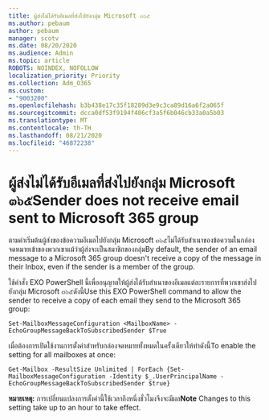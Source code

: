 ```yaml
---
title: ผู้ส่งไม่ได้รับอีเมลที่ส่งไปยังกลุ่ม Microsoft ๓๖๕
ms.author: pebaum
author: pebaum
manager: scotv
ms.date: 08/20/2020
ms.audience: Admin
ms.topic: article
ROBOTS: NOINDEX, NOFOLLOW
localization_priority: Priority
ms.collection: Adm_O365
ms.custom:
- "9003200"
ms.openlocfilehash: b3b438e17c35f18289d3e9c3ca89d16a6f2a065f
ms.sourcegitcommit: dcca0df53f9194f406cf3a5f6b046cb33a0a5b03
ms.translationtype: MT
ms.contentlocale: th-TH
ms.lasthandoff: 08/21/2020
ms.locfileid: "46872238"
---
```

# <a name="sender-does-not-receive-email-sent-to-microsoft-365-group"></a><span data-ttu-id="92603-102">ผู้ส่งไม่ได้รับอีเมลที่ส่งไปยังกลุ่ม Microsoft ๓๖๕</span><span class="sxs-lookup"><span data-stu-id="92603-102">Sender does not receive email sent to Microsoft 365 group</span></span>

<span data-ttu-id="92603-103">ตามค่าเริ่มต้นผู้ส่งของข้อความอีเมลไปยังกลุ่ม Microsoft ๓๖๕ไม่ได้รับสำเนาของข้อความในกล่องจดหมายเข้าของพวกเขาแม้ว่าผู้ส่งจะเป็นสมาชิกของกลุ่ม</span><span class="sxs-lookup"><span data-stu-id="92603-103">By default, the sender of an email message to a Microsoft 365 group doesn't receive a copy of the message in their Inbox, even if the sender is a member of the group.</span></span>

<span data-ttu-id="92603-104">ใช้คำสั่ง EXO PowerShell นี้เพื่ออนุญาตให้ผู้ส่งได้รับสำเนาของอีเมลแต่ละรายการที่พวกเขาส่งไปยังกลุ่ม Microsoft ๓๖๕ดังนี้</span><span class="sxs-lookup"><span data-stu-id="92603-104">Use this EXO PowerShell command to allow the sender to receive a copy of each email they send to the Microsoft 365 group:</span></span>  

`Set-MailboxMessageConfiguration <MailboxName> -EchoGroupMessageBackToSubscribedSender $True`  

<span data-ttu-id="92603-105">เมื่อต้องการเปิดใช้งานการตั้งค่าสำหรับกล่องจดหมายทั้งหมดในครั้งเดียวให้ทำดังนี้</span><span class="sxs-lookup"><span data-stu-id="92603-105">To enable the setting for all mailboxes at once:</span></span>

`Get-Mailbox -ResultSize Unlimited | ForEach {Set-MailboxMessageConfiguration -Identity $_.UserPrincipalName -EchoGroupMessageBackToSubscribedSender $true}` 

<span data-ttu-id="92603-106">**หมายเหตุ:** การเปลี่ยนแปลงการตั้งค่านี้ใช้เวลาถึงหนึ่งชั่วโมงจึงจะมีผล</span><span class="sxs-lookup"><span data-stu-id="92603-106">**Note** Changes to this setting take up to an hour to take effect.</span></span>